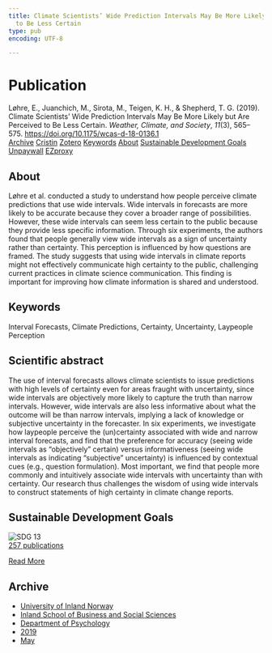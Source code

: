 ```yaml
---
title: Climate Scientists’ Wide Prediction Intervals May Be More Likely but Are Perceived
  to Be Less Certain
type: pub
encoding: UTF-8

---
```

<h1>Publication</h1>
<article id="csl-bib-container-WV8HANNM" class="csl-bib-container">
  <div class="csl-bib-body"> <div class="csl-entry">Løhre, E., Juanchich, M., Sirota, M., Teigen, K. H., &#38; Shepherd, T. G. (2019). Climate Scientists’ Wide Prediction Intervals May Be More Likely but Are Perceived to Be Less Certain. <i>Weather, Climate, and Society</i>, <i>11</i>(3), 565–575. <a href="https://doi.org/10.1175/wcas-d-18-0136.1">https://doi.org/10.1175/wcas-d-18-0136.1</a></div> </div>
  <div class="csl-bib-buttons">
    <a href="#taxonomy-article-WV8HANNM" alt="archive" class="csl-bib-button">Archive</a>
    <a href="https://app.cristin.no/results/show.jsf?id=1698960" alt="Cristin" class="csl-bib-button">Cristin</a>
    <a href="http://zotero.org/groups/5881554/items/WV8HANNM" alt="Zotero" class="csl-bib-button">Zotero</a>
    <a href="#keywords-article-WV8HANNM" alt="keywords" class="csl-bib-button">Keywords</a>
    <a href="#about-article-WV8HANNM" alt="about_pub" class="csl-bib-button">About</a>
    <a href="#sdg-article-WV8HANNM" alt="sdg" class="csl-bib-button">Sustainable Development Goals</a>
    <a href="https://journals.ametsoc.org/downloadpdf/journals/wcas/11/3/wcas-d-18-0136_1.pdf" alt="Unpaywall" class="csl-bib-button">Unpaywall</a>
    <a href="https://journals.ametsoc.org/downloadpdf/journals/wcas/11/3/wcas-d-18-0136_1.pdf" alt="EZproxy" class="csl-bib-button">EZproxy</a>
  </div>
  <div id="csl-bib-meta-container-WV8HANNM"></div>
</article>
<div id="csl-bib-meta-WV8HANNM" class="csl-bib-meta">
  <article id="about-article-WV8HANNM" class="about_pub-article">
    <h1>About</h1>
    Løhre et al. conducted a study to understand how people perceive climate predictions that use wide intervals. Wide intervals in forecasts are more likely to be accurate because they cover a broader range of possibilities. However, these wide intervals can seem less certain to the public because they provide less specific information. Through six experiments, the authors found that people generally view wide intervals as a sign of uncertainty rather than certainty. This perception is influenced by how questions are framed. The study suggests that using wide intervals in climate reports might not effectively communicate high certainty to the public, challenging current practices in climate science communication. This finding is important for improving how climate information is shared and understood.
  </article>
  <article id="keywords-article-WV8HANNM" class="keywords-article">
    <h1>Keywords</h1>
    Interval Forecasts, Climate Predictions, Certainty, Uncertainty, Laypeople Perception
  </article>
  <article id="abstract-article-WV8HANNM" class="abstract-article">
    <h1>Scientific abstract</h1>
    The use of interval forecasts allows climate scientists to issue predictions with high levels of certainty even for areas fraught with uncertainty, since wide intervals are objectively more likely to capture the truth than narrow intervals. However, wide intervals are also less informative about what the outcome will be than narrow intervals, implying a lack of knowledge or subjective uncertainty in the forecaster. In six experiments, we investigate how laypeople perceive the (un)certainty associated with wide and narrow interval forecasts, and find that the preference for accuracy (seeing wide intervals as “objectively” certain) versus informativeness (seeing wide intervals as indicating “subjective” uncertainty) is influenced by contextual cues (e.g., question formulation). Most important, we find that people more commonly and intuitively associate wide intervals with uncertainty than with certainty. Our research thus challenges the wisdom of using wide intervals to construct statements of high certainty in climate change reports.
  </article>
  <article id="sdg-article-WV8HANNM" class="sdg-article">
    <h1>Sustainable Development Goals</h1>
    <div class="sdg-container"><div id="sdg13" class="sdg">
        <img src="{{< params subfolder >}}images/sdg/sdg13_en.png" class="image" alt="SDG 13">
        <div class="sdg-overlay">
          <a href="{{< params subfolder >}}en/archive/?sdg=13#archive" class="sdg-publication-count"><span>257</span> publications</a>
          <p><a href="https://sdgs.un.org/goals/goal13" class="sdg-read-more">Read More</a></p>
        </div>
      </div></div>
  </article>
  <article id="taxonomy-article-WV8HANNM" class="taxonomy-article">
    <h1>Archive</h1>
    <ul>
      <li><a href="{{< params subfolder >}}en/archive/?key=3DCRN523">University of Inland Norway</a></li>
      <li><a href="{{< params subfolder >}}en/archive/?key=DU8Q9LN9">Inland School of Business and Social Sciences</a></li>
      <li><a href="{{< params subfolder >}}en/archive/?key=KTD9NXA8">Department of Psychology</a></li>
      <li><a href="{{< params subfolder >}}en/archive/?key=37B43Z6Y">2019</a></li>
      <li><a href="{{< params subfolder >}}en/archive/?key=DUGR6377">May</a></li>
    </ul>
  </article>
</div>
